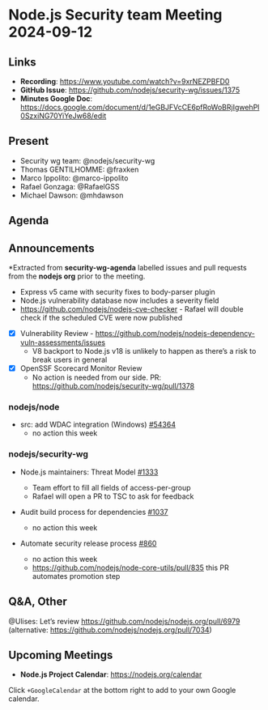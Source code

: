 # Node.js  Security team Meeting 2024-09-12

## Links

* **Recording**:  https://www.youtube.com/watch?v=9xrNEZPBFD0
* **GitHub Issue**: https://github.com/nodejs/security-wg/issues/1375
* **Minutes Google Doc**: https://docs.google.com/document/d/1eGBJFVcCE6pfRoWoBRjIgwehPl0SzxiNG70YiYeJw68/edit

## Present

* Security wg team: @nodejs/security-wg
* Thomas GENTILHOMME: @fraxken
* Marco Ippolito: @marco-ippolito
* Rafael Gonzaga: @RafaelGSS
* Michael Dawson: @mhdawson

## Agenda

## Announcements

*Extracted from **security-wg-agenda** labelled issues and pull requests from the **nodejs org** prior to the meeting.

* Express v5 came with security fixes to body-parser plugin
* Node.js vulnerability database now includes a severity field
* https://github.com/nodejs/nodejs-cve-checker - Rafael will double check if the scheduled CVE were now published

- [X] Vulnerability Review - https://github.com/nodejs/nodejs-dependency-vuln-assessments/issues
  - V8 backport to Node.js v18 is unlikely to happen as there’s a risk to break users in general
- [X] OpenSSF Scorecard Monitor Review
  - No action is needed from our side. PR: https://github.com/nodejs/security-wg/pull/1378

### nodejs/node

* src: add WDAC integration (Windows) [#54364](https://github.com/nodejs/node/pull/54364)
  * no action this week

### nodejs/security-wg

* Node.js maintainers: Threat Model [#1333](https://github.com/nodejs/security-wg/issues/1333)
  * Team effort to fill all fields of access-per-group
  * Rafael will open a PR to TSC to ask for feedback
* Audit build process for dependencies [#1037](https://github.com/nodejs/security-wg/issues/1037)
  * no action this week
  
* Automate security release process [#860](https://github.com/nodejs/security-wg/issues/860)
  * no action this week
  * https://github.com/nodejs/node-core-utils/pull/835 this PR automates promotion step


## Q&A, Other
@Ulises: Let’s review https://github.com/nodejs/nodejs.org/pull/6979 (alternative: https://github.com/nodejs/nodejs.org/pull/7034)



## Upcoming Meetings

* **Node.js Project Calendar**: <https://nodejs.org/calendar>

Click `+GoogleCalendar` at the bottom right to add to your own Google calendar.


